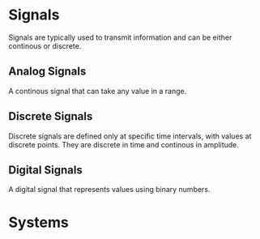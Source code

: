 # Signals
Signals are typically used to transmit information and can be either continous or discrete.

## Analog Signals
A continous signal that can take any value in a range.

## Discrete Signals
Discrete signals are defined only at specific time intervals, with values at discrete points. They are discrete in time and continous in amplitude.

## Digital Signals
A digital signal that represents values using binary numbers.

# Systems
